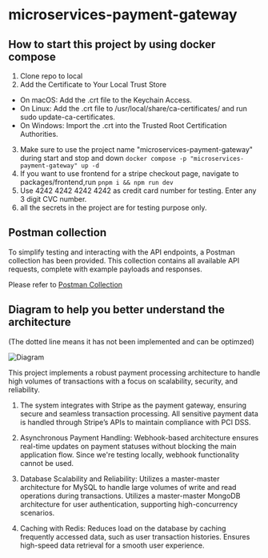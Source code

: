 # microservices-payment-gateway

## How to start this project by using docker compose

1. Clone repo to local
2. Add the Certificate to Your Local Trust Store
- On macOS: Add the .crt file to the Keychain Access.
- On Linux: Add the .crt file to /usr/local/share/ca-certificates/ and run sudo update-ca-certificates.
- On Windows: Import the .crt into the Trusted Root Certification Authorities.
3. Make sure to use the project name "microservices-payment-gateway" during start and stop and down
`docker compose -p "microservices-payment-gateway" up -d`
4. If you want to use frontend for a stripe checkout page, navigate to packages/frontend,run
```pnpm i && npm run dev``` 
5. Use 4242 4242 4242 4242 as credit card number for testing. Enter any 3 digit CVC number.
6. all the secrets in the project are for testing purpose only.

## Postman collection

To simplify testing and interacting with the API endpoints, a Postman collection has been provided. This collection contains all available API requests, complete with example payloads and responses.

Please refer to [Postman Collection](./payment_api.postman_collection.json)

## Diagram to help you better understand the architecture
(The dotted line means it has not been implemented and can be optimzed)

![Diagram](./payment.svg)

This project implements a robust payment processing architecture to handle high volumes of transactions with a focus on scalability, security, and reliability. 

1. The system integrates with Stripe as the payment gateway, ensuring secure and seamless transaction processing. 
All sensitive payment data is handled through Stripe’s APIs to maintain compliance with PCI DSS.

2. Asynchronous Payment Handling:
Webhook-based architecture ensures real-time updates on payment statuses without blocking the main application flow. Since we're testing locally, webhook functionality cannot be used.

3. Database Scalability and Reliability:
Utilizes a master-master architecture for MySQL to handle large volumes of write and read operations during transactions.
Utilizes a master-master MongoDB architecture for user authentication, supporting high-concurrency scenarios.

4. Caching with Redis:
Reduces load on the database by caching frequently accessed data, such as user transaction histories.
Ensures high-speed data retrieval for a smooth user experience.
